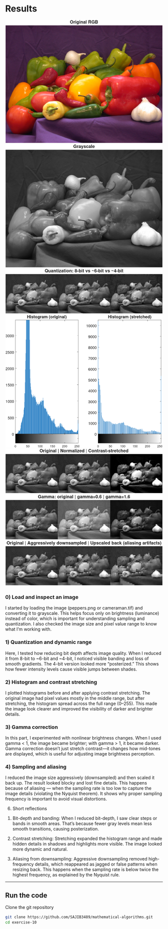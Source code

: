 # Results

![image](/lecture_7_lab_1/Lab_1_Figure_1.png)
![image](/lecture_7_lab_1/Lab_1_Figure_2.png)
![image](/lecture_7_lab_1/Lab_1_Figure_3.png)
![image](/lecture_7_lab_1/Lab_1_Figure_4.png)
![image](/lecture_7_lab_1/Lab_1_Figure_5.png)
![image](/lecture_7_lab_1/Lab_1_Figure_6.png)
![image](/lecture_7_lab_1/Lab_1_Figure_7.png)


### 0) Load and inspect an image

I started by loading the image (peppers.png or cameraman.tif) and converting it to grayscale. This helps focus only on brightness (luminance) instead of color, which is important for understanding sampling and quantization. I also checked the image size and pixel value range to know what I’m working with.

### 1) Quantization and dynamic range

Here, I tested how reducing bit depth affects image quality. When I reduced it from 8-bit to ~6-bit and ~4-bit, I noticed visible banding and loss of smooth gradients. The 4-bit version looked more “posterized.” This shows how fewer intensity levels cause visible jumps between shades.

### 2) Histogram and contrast stretching

I plotted histograms before and after applying contrast stretching. The original image had pixel values mostly in the middle range, but after stretching, the histogram spread across the full range (0–255). This made the image look clearer and improved the visibility of darker and brighter details.

### 3) Gamma correction

In this part, I experimented with nonlinear brightness changes. When I used gamma < 1, the image became brighter; with gamma > 1, it became darker. Gamma correction doesn’t just stretch contrast—it changes how mid-tones are displayed, which is useful for adjusting image brightness perception.

### 4) Sampling and aliasing

I reduced the image size aggressively (downsampled) and then scaled it back up. The result looked blocky and lost fine details. This happens because of aliasing — when the sampling rate is too low to capture the image details (violating the Nyquist theorem). It shows why proper sampling frequency is important to avoid visual distortions.

6) Short reflections

1. Bit-depth and banding:
When I reduced bit-depth, I saw clear steps or bands in smooth areas. That’s because fewer gray levels mean less smooth transitions, causing posterization.

2. Contrast stretching:
Stretching expanded the histogram range and made hidden details in shadows and highlights more visible. The image looked more dynamic and natural.

3. Aliasing from downsampling:
Aggressive downsampling removed high-frequency details, which reappeared as jagged or false patterns when resizing back. This happens when the sampling rate is below twice the highest frequency, as explained by the Nyquist rule.
---


## Run the code

Clone the git repository

```bash
git clone https://github.com/SAJIB3489/mathematical-algorithms.git
cd exercise-10
```